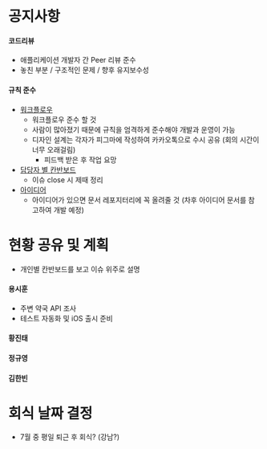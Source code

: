 # 공지사항

#### 코드리뷰

- 애플리케이션 개발자 간 Peer 리뷰 준수
- 놓친 부분 / 구조적인 문제 / 향후 유지보수성

#### 규칙 준수

- [워크플로우](https://github.com/KNUT-Capstone-Design-team-1/wip-document/blob/main/%EC%9B%8C%ED%81%AC%ED%94%8C%EB%A1%9C%EC%9A%B0.md)
  - 워크플로우 준수 할 것
  - 사람이 많아졌기 때문에 규칙을 엄격하게 준수해야 개발과 운영이 가능
  - 디자인 설계는 각자가 피그마에 작성하여 카카오톡으로 수시 공유 (회의 시간이 너무 오래걸림)
    - 피드백 받은 후 작업 요망
- [담당자 별 칸반보드](https://github.com/orgs/KNUT-Capstone-Design-team-1/projects/10)
  - 이슈 close 시 제때 정리
- [아이디어](https://github.com/KNUT-Capstone-Design-team-1/wip-document/blob/main/%EC%95%84%EC%9D%B4%EB%94%94%EC%96%B4.md)
  - 아이디어가 있으면 문서 레포지터리에 꼭 올려줄 것 (차후 아이디어 문서를 참고하여 개발 예정)

# 현황 공유 및 계획

- 개인별 칸반보드를 보고 이슈 위주로 설명

#### 용시훈

- 주변 약국 API 조사
- 테스트 자동화 및 iOS 출시 준비

#### 황진태

#### 정규영

#### 김한빈

# 회식 날짜 결정

- 7월 중 평일 퇴근 후 회식? (강남?)
